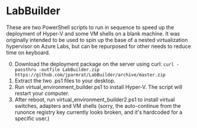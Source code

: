 # LabBuilder
These are two PowerShell scripts to run in sequence to speed up the deployment of Hyper-V and some VM shells on a blank machine. It was originally intended to be used to spin up the base of a nested virtualization hypervisor on Azure Labs, but can be repurposed for other needs to reduce time on keyboard.

0. Download the deployment package on the server using curl: `curl -passthru -outfile LabBuilder.zip https://github.com/jparmrat/LabBuilder/archive/master.zip`
1. Extract the two .ps1 files to your desktop.
2. Run virtual_environment_builder.ps1 to install Hyper-V. The script will restart your computer.
3. After reboot, run virtual_environment_builder2.ps1 to install virtual switches, adapters and VM shells (sorry, the auto-continue from the runonce registry key currently looks broken, and it's hardcoded for a specific user.)
